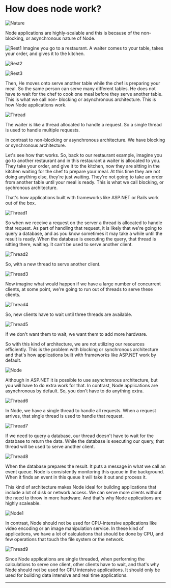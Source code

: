 # How does node work?

![Nature](./assets/images/Nature.png)

Node applications are highly-scalable and this is because of the non-blocking, or asynchronous nature of Node. 

![Rest1](./assets/images/Rest1.png)
Imagine you go to a restaurant. A waiter comes to your table, takes your order, and gives it to the kitchen.

![Rest2](./assets/images/Rest2.png)

![Rest3](./assets/images/Rest3.png)

Then, He moves onto serve another table while the chef is preparing your meal. So the same person can serve many different tables. He does not have to wait for the chef to cook one meal before they serve another table. This is what we call non- blocking or asynchronous architecture. This is how Node applications work. 

![Thread](./assets/images/Thread.png)

The waiter is like a thread allocated to handle a request. So a single thread is used to handle multiple requests. 

In contrast to non-blocking or asynchronous architecture. We have blocking or synchronous architecture. 

Let's see how that works. So, back to our restaurant example, imagine you go to another restaurant and in this restaurant a waiter is allocated to you. They take your order, and give it to the kitchen, now they are sitting in the kitchen waiting for the chef to prepare your meal. At this time they are not doing anything else, they're just waiting. They're not going to take an order from another table until your meal is ready. This is what we call blocking, or sychronous architecture. 

That's how applications built with frameworks like ASP.NET or Rails work out of the box. 

![Thread1](./assets/images/Thread1.png)

So when we receive a request on the server a thread is allocated to handle that request. As part of handling that
request, it is likely that we're going to query a database, and as you know sometimes it may take a while until the result is ready. When the database is executing the query, that thread is sitting there, waiting. It can't be used to serve another client. 

![Thread2](./assets/images/Thread2.png)

So, with a new thread to serve another client. 

![Thread3](./assets/images/Thread3.png)

Now imagine what would happen if we have a large number of concurrent clients, at some point, we're going to run out of threads to serve these clients. 

![Thread4](./assets/images/Thread4.png)

So, new clients have to wait until three threads are available. 

![Thread5](./assets/images/Thread5.png)

If we don't want them to wait, we want them to add more hardware. 

So with this kind of architecture, we are not utilizing our resources efficiently. This is the problem with blocking or synchronous architecture and that's how applications built with frameworks like ASP.NET work by default.

![Node](./assets/images/Node.png)

Although in ASP.NET it is possible to use asynchronous architecture, but you will have to do extra work for that. In
contrast, Node applications are asynchronous by default.
So, you don't have to do anything extra. 

![Thread6](./assets/images/Thread6.png)


In Node, we have a single thread to handle all requests. When a request arrives, that single thread is used to handle that request. 

![Thread7](./assets/images/Thread7.png)

If we need to query a database, our thread doesn't have to wait for the database to return the data. While the database is executing our query, that thread will be used to serve another client. 

![Thread8](./assets/images/Thread8.png)

When the database prepares the result. It puts a message in what we call an event queue. Node is consistently monitoring this queue in the background. When it finds an event in this queue it will take it out and process it. 


This kind of architecture makes Node ideal for building applications that include a lot of disk or network access. We can serve more clients without the need to throw in more hardware. And that's why Node applications are highly scaleable. 

![Node1](./assets/images/Node1.png)

In contrast, Node should not be used for CPU-intensive applications like video encoding or an image manipulation service. In these kind of applications, we have a lot of calculations that should be done by CPU, and few operations that touch the file system or the network.

![Thread9](./assets/images/Thread9.png)

Since Node applications are single threaded, when performing the calculations to serve one client, other clients have to wait, and that's why Node should not be used for CPU intensive applications. It should only be used for building data intensive and real time applications. 

---